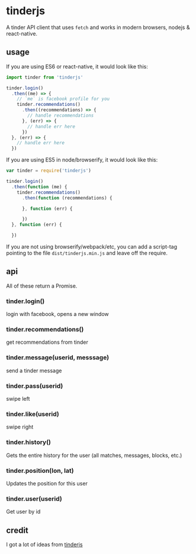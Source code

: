 # tinderjs

A tinder API client that uses `fetch` and works in modern browsers, nodejs & react-native.

## usage

If you are using ES6 or react-native, it would look like this:

```js
import tinder from 'tinderjs'

tinder.login()
  .then((me) => {
    // `me` is facebook profile for you
    tinder.recommendations()
      .then((recommendations) => {
        // handle recommendations
      }, (err) => {
        // handle err here
      })
  }, (err) => {
    // handle err here
  })
```

If you are using ES5 in node/browserify, it would look like this:

```js
var tinder = require('tinderjs')

tinder.login()
  .then(function (me) {
    tinder.recommendations()
      .then(function (recommendations) {

      }, function (err) {

      })
  }, function (err) {

  })

```

If you are not using browserify/webpack/etc, you can add a script-tag pointing to the file `dist/tinderjs.min.js` and leave off the require.

## api

All of these return a Promise.

### tinder.login()
login with facebook, opens a new window

### tinder.recommendations()
get recommendations from tinder

### tinder.message(userid, messsage)
send a tinder message

### tinder.pass(userid)
swipe left

### tinder.like(userid)
swipe right

### tinder.history()
Gets the entire history for the user (all matches, messages, blocks, etc.)

### tinder.position(lon, lat)
Updates the position for this user

### tinder.user(userid)
Get user by id

## credit

I got a lot of ideas from [tinderjs](https://github.com/alkawryk/tinderjs)